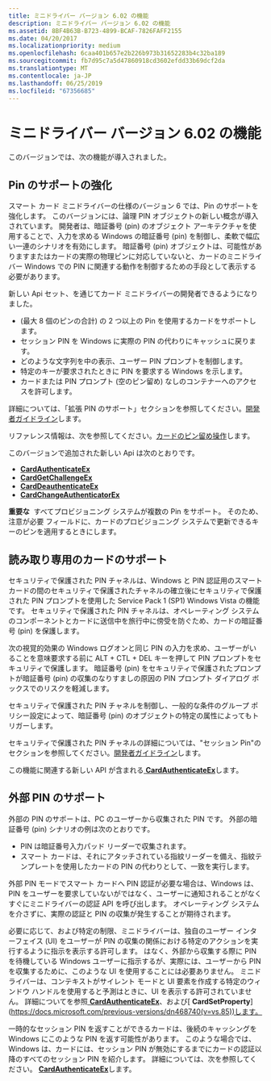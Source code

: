 ```yaml
---
title: ミニドライバー バージョン 6.02 の機能
description: ミニドライバー バージョン 6.02 の機能
ms.assetid: 8BF4B63B-B723-4899-BCAF-7826FAFF2155
ms.date: 04/20/2017
ms.localizationpriority: medium
ms.openlocfilehash: 6caa401b657e2b226b973b31652283b4c32ba189
ms.sourcegitcommit: fb7d95c7a5d47860918cd3602efdd33b69dcf2da
ms.translationtype: MT
ms.contentlocale: ja-JP
ms.lasthandoff: 06/25/2019
ms.locfileid: "67356685"
---
```

# <a name="minidriver-version-602-features"></a>ミニドライバー バージョン 6.02 の機能


このバージョンでは、次の機能が導入されました。

## <a name="span-idenhancedsupportforpinsspanspan-idenhancedsupportforpinsspanspan-idenhancedsupportforpinsspanenhanced-support-for-pins"></a><span id="Enhanced_Support_for_PINs"></span><span id="enhanced_support_for_pins"></span><span id="ENHANCED_SUPPORT_FOR_PINS"></span>Pin のサポートの強化


スマート カード ミニドライバーの仕様のバージョン 6 では、Pin のサポートを強化します。 このバージョンには、論理 PIN オブジェクトの新しい概念が導入されています。 開発者は、暗証番号 (pin) のオブジェクト アーキテクチャを使用することで、入力を求める Windows の暗証番号 (pin) を制御し、柔軟で幅広い一連のシナリオを有効にします。 暗証番号 (pin) オブジェクトは、可能性がありますまたはカードの実際の物理ピンに対応していないと、カードのミニドライバー Windows での PIN に関連する動作を制御するための手段として表示する必要があります。

新しい Api セット、を通じてカード ミニドライバーの開発者できるようになりました。

-   (最大 8 個のピンの合計) の 2 つ以上の Pin を使用するカードをサポートします。
-   セッション PIN を Windows に実際の PIN の代わりにキャッシュに戻ります。
-   どのような文字列を中の表示、ユーザー PIN プロンプトを制御します。
-   特定のキーが要求されたときに PIN を要求する Windows を示します。
-   カードまたは PIN プロンプト (空のピン留め) なしのコンテナーへのアクセスを許可します。

詳細については、「拡張 PIN のサポート」セクションを参照してください。[開発者ガイドライン](developer-guidelines.md)します。

リファレンス情報は、次を参照してください。[カードのピン留め操作](card-pin-operations.md)します。

このバージョンで追加された新しい Api は次のとおりです。

-   [**CardAuthenticateEx**](https://docs.microsoft.com/previous-versions/dn468703(v=vs.85))
-   [**CardGetChallengeEx**](https://docs.microsoft.com/previous-versions/dn468724(v=vs.85))
-   [**CardDeauthenticateEx**](https://docs.microsoft.com/previous-versions/dn468713(v=vs.85))
-   [**CardChangeAuthenticatorEx**](https://docs.microsoft.com/previous-versions/dn468706(v=vs.85))

**重要な**  すべてプロビジョニング システムが複数の Pin をサポート。 そのため、注意が必要 フィールドに、カードのプロビジョニング システムで更新できるキーのピンを適用するときにします。

 

## <a name="span-idsupportforread-onlycardsspanspan-idsupportforread-onlycardsspanspan-idsupportforread-onlycardsspansupport-for-read-only-cards"></a><span id="Support_for_Read-Only_Cards"></span><span id="support_for_read-only_cards"></span><span id="SUPPORT_FOR_READ-ONLY_CARDS"></span>読み取り専用のカードのサポート


セキュリティで保護された PIN チャネルは、Windows と PIN 認証用のスマート カードの間のセキュリティで保護されたチャネルの確立後にセキュリティで保護された PIN プロンプトを使用した Service Pack 1 (SP1) Windows Vista の機能です。 セキュリティで保護された PIN チャネルは、オペレーティング システムのコンポーネントとカードに送信中を旅行中に傍受を防ぐため、カードの暗証番号 (pin) を保護します。

次の視覚的効果の Windows ログオンと同じ PIN の入力を求め、ユーザーがいることを意味要求する前に ALT + CTL + DEL キーを押して PIN プロンプトをセキュリティで保護します。 暗証番号 (pin) をセキュリティで保護されたプロンプトが暗証番号 (pin) の収集のなりすましの原因の PIN プロンプト ダイアログ ボックスでのリスクを軽減します。

セキュリティで保護された PIN チャネルを制御し、一般的な条件のグループ ポリシー設定によって、暗証番号 (pin) のオブジェクトの特定の属性によってもトリガーします。

セキュリティで保護された PIN チャネルの詳細については、"セッション Pin"のセクションを参照してください。[開発者ガイドライン](developer-guidelines.md)します。

この機能に関連する新しい API が含まれる[ **CardAuthenticateEx**](https://docs.microsoft.com/previous-versions/dn468703(v=vs.85))します。

## <a name="span-idexternalpinsupportspanspan-idexternalpinsupportspanspan-idexternalpinsupportspan-external-pin-support"></a><span id="_External_PIN_Support"></span><span id="_external_pin_support"></span><span id="_EXTERNAL_PIN_SUPPORT"></span> 外部 PIN のサポート


外部の PIN のサポートは、PC のユーザーから収集された PIN です。 外部の暗証番号 (pin) シナリオの例は次のとおりです。

-   PIN は暗証番号入力パッド リーダーで収集されます。
-   スマート カードは、それにアタッチされている指紋リーダーを備え、指紋テンプレートを使用したカードの PIN の代わりとして、一致を実行します。

外部 PIN モードでスマート カードへ PIN 認証が必要な場合は、Windows は、PIN をユーザーを要求していないがではなく、ユーザーに通知されることがなくすぐにミニドライバーの認証 API を呼び出します。 オペレーティング システムを介さずに、実際の認証と PIN の収集が発生することが期待されます。

必要に応じて、および特定の制限、ミニドライバーは、独自のユーザー インターフェイス (UI) をユーザーが PIN の収集の関係における特定のアクションを実行するように指示を表示する許可します。 はなく、外部から収集する際に PIN を待機している Windows ユーザーに指示するが、実際には、ユーザーから PIN を収集するために、このような UI を使用することには必要ありません。 ミニドライバーは、コンテキストがサイレント モードと UI 要素を作成する特定のウィンドウ ハンドルを使用すると予測はときに、UI を表示する許可されていません。 詳細についてを参照[ **CardAuthenticateEx**](https://docs.microsoft.com/previous-versions/dn468703(v=vs.85))、および[ **CardSetProperty**](https://docs.microsoft.com/previous-versions/dn468740(v=vs.85))します。

一時的なセッション PIN を返すことができるカードは、後続のキャッシングを Windows にこのような PIN を返す可能性があります。 このような場合では、Windows は、カードには、セッション PIN が無効にするまでにカードの認証以降のすべてのセッション PIN を紹介します。 詳細については、次を参照してください。 [ **CardAuthenticateEx**](https://docs.microsoft.com/previous-versions/dn468703(v=vs.85))します。

 

 






